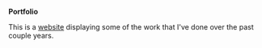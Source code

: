**Portfolio**

This is a [website](https://chann15.github.io/Portfolio/) displaying some of the work that I've done over the past couple years.

